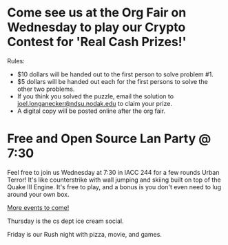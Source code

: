 <h1>Come see us at the Org Fair on Wednesday to play our Crypto Contest for 'Real Cash Prizes!'</h1>
Rules:

* $10 dollars will be handed out to the first person to solve problem #1.
* $5 dollars will be handed out each for the first persons to solve the other two problems.
* If you think you solved the puzzle, email the solution to joel.longanecker@ndsu.nodak.edu
to claim your prize.
* A digital copy will be posted online after the org fair.
<h1>Free and Open Source Lan Party @ 7:30</h1>
Feel free to join us Wednesday at 7:30 in IACC 244 for a few rounds Urban Terror! It's like counterstrike with wall jumping and skiing built on top of the Quake III Engine. It's free to play, and a bonus is you don't even need to lug around your own box.

<span style="text-decoration: underline;">More events to come!</span>

Thursday is the cs dept ice cream social.

Friday is our Rush night with pizza, movie, and games.